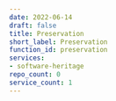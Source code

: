 ```yaml
---
date: 2022-06-14
draft: false
title: Preservation
short_label: Preservation
function_id: preservation
services:
- software-heritage
repo_count: 0
service_count: 1
---
```



